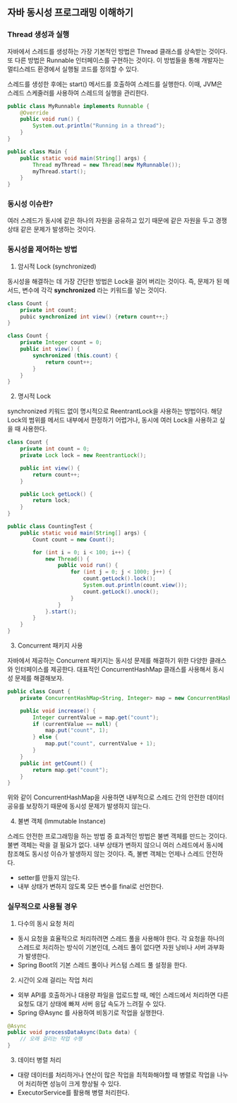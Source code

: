 ## 자바 동시성 프로그래밍 이해하기

### Thread 생성과 실행

자바에서 스레드를 생성하는 가장 기본적인 방법은 Thread 클래스를 상속받는 것이다. 또 다른 방법은 Runnable 인터페이스를 구현하는 것이다. 이 방법들을 통해 개발자는 멀티스레드 환경에서 실행될 코드를 정의할 수 있다.

스레드를 생성한 후에는 start() 메서드를 호출하여 스레드를 실행한다. 이때, JVM은 스레드 스케줄러를 사용하여 스레드의 실행을 관리한다.

```java
public class MyRunnable implements Runnable {
    @Override
    public void run() {
        System.out.println("Running in a thread");
    }
}

public class Main {
    public static void main(String[] args) {
        Thread myThread = new Thread(new MyRunnable());
        myThread.start();
    }
}
```

### 동시성 이슈란?

여러 스레드가 동시에 같은 하나의 자원을 공유하고 있기 때문에 같은 자원을 두고 경쟁상태 같은 문제가 발생하는 것이다.

### 동시성을 제어하는 방법

1. 암시적 Lock (synchronized)

동시성을 해결하는 데 가장 간단한 방법은 Lock을 걸어 버리는 것이다. 즉, 문제가 된 메서드, 변수에 각각 **synchronized** 라는 키워드를 넣는 것이다.

```java
class Count {
    private int count;
    pubic synchronized int view() {return count++;}
}

class Count {
    private Integer count = 0;
    public int view() {
        synchronized (this.count) {
            return count++;
        }
    }
}
```

2. 명시적 Lock

synchronized 키워드 없이 명시적으로 ReentrantLock을 사용하는 방법이다. 해당 Lock의 범위를 메서드 내부에서 한정하기 어렵거나, 동시에 여러 Lock을 사용하고 싶을 때 사용한다.

```java
class Count {
    private int count = 0;
    private Lock lock = new ReentrantLock();

    public int view() {
        return count++;
    }

    public Lock getLock() {
        return lock;
    }
}

public class CountingTest {
    public static void main(String[] args) {
        Count count = new Count();

        for (int i = 0; i < 100; i++) {
            new Thread() {
                public void run() {
                    for (int j = 0; j < 1000; j++) {
                        count.getLock().lock();
                        System.out.println(count.view());
                        count.getLock().unock();
                    }
                }
            }.start();
        }
    }
}
```

3. Concurrent 패키지 사용

자바에서 제공하는 Concurrent 패키지는 동시성 문제를 해결하기 위한 다양한 클래스와 인터페이스를 제공한다. 대표적인 ConcurrentHashMap 클래스를 사용해서 동시성 문제를 해결해보자.

```java
public class Count {
    private ConcurrentHashMap<String, Integer> map = new ConcurrentHashMap<>();

    public void increase() {
        Integer currentValue = map.get("count");
        if (currentValue == null) {
            map.put("count", 1);
        } else {
            map.put("count", currentValue + 1);
        }
    }
    public int getCount() {
        return map.get("count");
    }
}
```

위와 같이 ConcurrentHashMap을 사용하면 내부적으로 스레드 간의 안전한 데이터 공유를 보장하기 때문에 동시성 문제가 발생하지 않는다.

4. 불변 객체 (Immutable Instance)

스레드 안전한 프로그래밍을 하는 방법 중 효과적인 방법은 불변 객체를 만드는 것이다. 불변 객체는 락을 걸 필요가 없다. 내부 상태가 변하지 않으니 여러 스레드에서 동시에 참조해도 동시성 이슈가 발생하지 않는 것이다. 즉, 불변 객체는 언제나 스레드 안전하다.

- setter를 만들지 않는다.
- 내부 상태가 변하지 않도록 모든 변수를 final로 선언한다.

### 실무적으로 사용될 경우

1. 다수의 동시 요청 처리

- 동시 요청을 효율적으로 처리하려면 스레드 풀을 사용해야 한다. 각 요청을 하나의 스레드로 처리하는 방식이 기본인데, 스레드 풀이 없다면 자원 낭비나 서버 과부화가 발생한다.
- Spring Boot의 기본 스레드 풀이나 커스텀 스레드 풀 설정을 한다.

2. 시간이 오래 걸리는 작업 처리

- 외부 API를 호출하거나 대용량 파일을 업로드할 때, 메인 스레드에서 처리하면 다른 요청도 대기 상태에 빠져 서버 응답 속도가 느려질 수 있다.
- Spring @Async 를 사용하여 비동기로 작업을 실행한다.

```java
@Async
public void processDataAsync(Data data) {
    // 오래 걸리는 작업 수행
}
```

3. 데이터 병렬 처리

- 대량 데이터를 처리하거나 연산이 많은 작업을 최적화해야할 때 병렬로 작업을 나누어 처리하면 성능이 크게 향상될 수 있다.
- ExecutorService를 활용해 병렬 처리한다.
